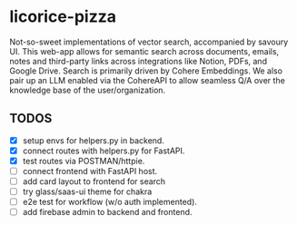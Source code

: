 # licorice-pizza

Not-so-sweet implementations of vector search, accompanied by savoury UI.
This web-app allows for semantic search across documents, emails, notes and third-party links across integrations like Notion, PDFs, and Google Drive. Search is primarily driven by Cohere Embeddings. We also pair up an LLM enabled via the CohereAPI to allow seamless Q/A over the knowledge base of the user/organization.

## TODOS 

- [x] setup envs for helpers.py in backend.
- [x] connect routes with helpers.py for FastAPI.
- [x] test routes via POSTMAN/httpie.
- [ ] connect frontend with FastAPI host.
- [ ] add card layout to frontend for search
- [ ] try glass/saas-ui theme for chakra
- [ ] e2e test for workflow (w/o auth implemented).
- [ ] add firebase admin to backend and frontend.
